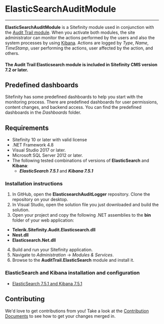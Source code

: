 # ElasticSearchAuditModule #
----------



**ElasticSearchAuditModule** is a Sitefinity module used in conjunction with the [Audit Trail module](http://www.sitefinity.com/documentation/documentationarticles/audit-trail). When you activate both modules, the site administrator can monitor the actions performed by the users and also the system processes by using [Kibana](http://www.elasticsearch.org/overview/kibana/ "Kibana"). Actions are logged by *Type*, *Name*, *TimeStamp*, user performing the actions, user affected by the action, and others.

#### The Audit Trail Elasticsearch module is included in Sitefinity CMS version 7.2 or later.

Predefined dashboards
----------

Sitefinity has some predefined dashboards to help you start with the monitoring process. There are predefined dashboards for user permissions, content changes, and backend access. You can find the predefined dashboards in the *Dashboards* folder.

Requirements
----------

- Sitefinity 10 or later with valid license
- .NET Framework 4.8
- Visual Studio 2017 or later.
- Microsoft SQL Server 2012 or later.
- The following tested combinations of versions of **ElasticSearch** and **Kibana**:
	- ***ElasticSearch 7.5.1*** and ***Kibana 7.5.1***

### Installation instructions

1. In GitHub, open the **ElasticsearchAuditLogger** repository.
Clone the repository on your desktop.
2. In Visual Studio, open the solution file you just downloaded and build the solution.
3. Open your project and copy the following .NET assemblies to the **bin** folder of your web application:
 * **Telerik.Sitefinity.Audit.Elasticsearch.dll**
 * **Nest.dll**
 * **Elasticsearch.Net.dll**
4. Build and run your Sitefinity application.
5. Navigate to *Administration* -> *Modules & Services*.
6. Browse to the **AuditTrail.ElasticSearch** module and install it.

### ElasticSearch and Kibana installation and configuration  ###
- [ElasticSearch 7.5.1 and Kibana 7.5.1](ElasticSearch7.5.1AndKibana7.5.1.md)

Contributing
------

We'd love to get contributions from you! Take a look at the
[Contribution Documents](CONTRIBUTING.md) to see how to get your changes merged
in.
